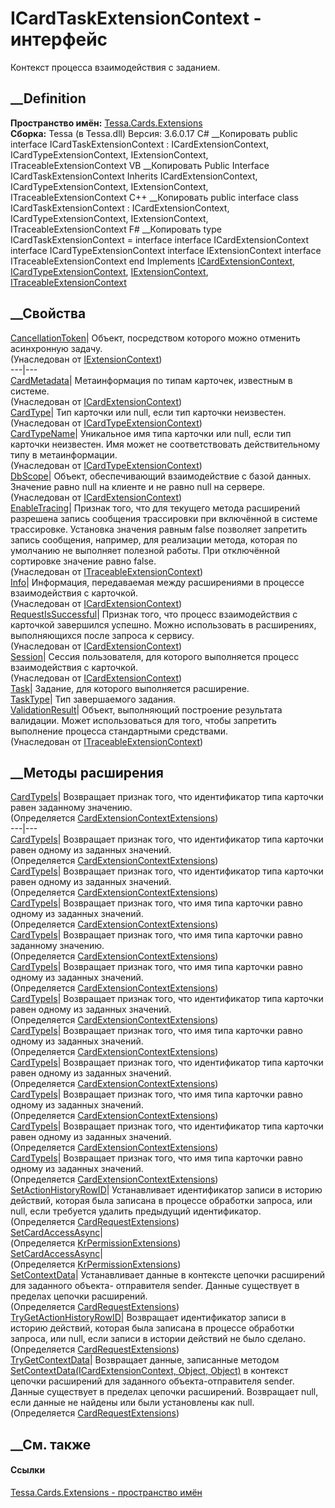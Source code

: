 # ICardTaskExtensionContext - интерфейс
Контекст процесса взаимодействия с заданием.
## __Definition
 **Пространство имён:** [Tessa.Cards.Extensions](N_Tessa_Cards_Extensions.htm)  
 **Сборка:** Tessa (в Tessa.dll) Версия: 3.6.0.17
C# __Копировать
     public interface ICardTaskExtensionContext : ICardExtensionContext, 
    	ICardTypeExtensionContext, IExtensionContext, ITraceableExtensionContext
VB __Копировать
     Public Interface ICardTaskExtensionContext
    	Inherits ICardExtensionContext, ICardTypeExtensionContext, IExtensionContext, ITraceableExtensionContext
C++ __Копировать
     public interface class ICardTaskExtensionContext : ICardExtensionContext, 
    	ICardTypeExtensionContext, IExtensionContext, ITraceableExtensionContext
F# __Копировать
     type ICardTaskExtensionContext = 
        interface
            interface ICardExtensionContext
            interface ICardTypeExtensionContext
            interface IExtensionContext
            interface ITraceableExtensionContext
        end
Implements
    [ICardExtensionContext](T_Tessa_Cards_Extensions_ICardExtensionContext.htm), [ICardTypeExtensionContext](T_Tessa_Cards_Extensions_ICardTypeExtensionContext.htm), [IExtensionContext](T_Tessa_Extensions_IExtensionContext.htm), [ITraceableExtensionContext](T_Tessa_Extensions_ITraceableExtensionContext.htm)
##  __Свойства
[CancellationToken](P_Tessa_Extensions_IExtensionContext_CancellationToken.htm)|
Объект, посредством которого можно отменить асинхронную задачу.  
(Унаследован от [IExtensionContext](T_Tessa_Extensions_IExtensionContext.htm))  
---|---  
[CardMetadata](P_Tessa_Cards_Extensions_ICardExtensionContext_CardMetadata.htm)|
Метаинформация по типам карточек, известным в системе.  
(Унаследован от
[ICardExtensionContext](T_Tessa_Cards_Extensions_ICardExtensionContext.htm))  
[CardType](P_Tessa_Cards_Extensions_ICardTypeExtensionContext_CardType.htm)|
Тип карточки или null, если тип карточки неизвестен.  
(Унаследован от
[ICardTypeExtensionContext](T_Tessa_Cards_Extensions_ICardTypeExtensionContext.htm))  
[CardTypeName](P_Tessa_Cards_Extensions_ICardTypeExtensionContext_CardTypeName.htm)|
Уникальное имя типа карточки или null, если тип карточки неизвестен. Имя может
не соответствовать действительному типу в метаинформации.  
(Унаследован от
[ICardTypeExtensionContext](T_Tessa_Cards_Extensions_ICardTypeExtensionContext.htm))  
[DbScope](P_Tessa_Cards_Extensions_ICardExtensionContext_DbScope.htm)|
Объект, обеспечивающий взаимодействие с базой данных. Значение равно null на
клиенте и не равно null на сервере.  
(Унаследован от
[ICardExtensionContext](T_Tessa_Cards_Extensions_ICardExtensionContext.htm))  
[EnableTracing](P_Tessa_Extensions_ITraceableExtensionContext_EnableTracing.htm)|
Признак того, что для текущего метода расширений разрешена запись сообщения
трассировки при включённой в системе трассировке. Установка значения равным
false позволяет запретить запись сообщения, например, для реализации метода,
которая по умолчанию не выполняет полезной работы. При отключённой сортировке
значение равно false.  
(Унаследован от
[ITraceableExtensionContext](T_Tessa_Extensions_ITraceableExtensionContext.htm))  
[Info](P_Tessa_Cards_Extensions_ICardExtensionContext_Info.htm)|  Информация,
передаваемая между расширениями в процессе взаимодействия с карточкой.  
(Унаследован от
[ICardExtensionContext](T_Tessa_Cards_Extensions_ICardExtensionContext.htm))  
[RequestIsSuccessful](P_Tessa_Cards_Extensions_ICardExtensionContext_RequestIsSuccessful.htm)|
Признак того, что процесс взаимодействия с карточкой завершился успешно. Можно
использовать в расширениях, выполняющихся после запроса к сервису.  
(Унаследован от
[ICardExtensionContext](T_Tessa_Cards_Extensions_ICardExtensionContext.htm))  
[Session](P_Tessa_Cards_Extensions_ICardExtensionContext_Session.htm)| Сессия
пользователя, для которого выполняется процесс взаимодействия с карточкой.  
(Унаследован от
[ICardExtensionContext](T_Tessa_Cards_Extensions_ICardExtensionContext.htm))  
[Task](P_Tessa_Cards_Extensions_ICardTaskExtensionContext_Task.htm)| Задание,
для которого выполняется расширение.  
[TaskType](P_Tessa_Cards_Extensions_ICardTaskExtensionContext_TaskType.htm)|
Тип завершаемого задания.  
[ValidationResult](P_Tessa_Extensions_ITraceableExtensionContext_ValidationResult.htm)|
Объект, выполняющий построение результата валидации. Может использоваться для
того, чтобы запретить выполнение процесса стандартными средствами.  
(Унаследован от
[ITraceableExtensionContext](T_Tessa_Extensions_ITraceableExtensionContext.htm))  
##  __Методы расширения
[CardTypeIs](M_Tessa_Cards_Extensions_CardExtensionContextExtensions_CardTypeIs_2.htm)|
Возвращает признак того, что идентификатор типа карточки равен заданному
значению.  
(Определяется
[CardExtensionContextExtensions](T_Tessa_Cards_Extensions_CardExtensionContextExtensions.htm))  
---|---  
[CardTypeIs](M_Tessa_Cards_Extensions_CardExtensionContextExtensions_CardTypeIs_6.htm)|
Возвращает признак того, что идентификатор типа карточки равен одному из
заданных значений.  
(Определяется
[CardExtensionContextExtensions](T_Tessa_Cards_Extensions_CardExtensionContextExtensions.htm))  
[CardTypeIs](M_Tessa_Cards_Extensions_CardExtensionContextExtensions_CardTypeIs.htm)|
Возвращает признак того, что идентификатор типа карточки равен одному из
заданных значений.  
(Определяется
[CardExtensionContextExtensions](T_Tessa_Cards_Extensions_CardExtensionContextExtensions.htm))  
[CardTypeIs](M_Tessa_Cards_Extensions_CardExtensionContextExtensions_CardTypeIs_1.htm)|
Возвращает признак того, что имя типа карточки равно одному из заданных
значений.  
(Определяется
[CardExtensionContextExtensions](T_Tessa_Cards_Extensions_CardExtensionContextExtensions.htm))  
[CardTypeIs](M_Tessa_Cards_Extensions_CardExtensionContextExtensions_CardTypeIs_7.htm)|
Возвращает признак того, что имя типа карточки равно заданному значению.  
(Определяется
[CardExtensionContextExtensions](T_Tessa_Cards_Extensions_CardExtensionContextExtensions.htm))  
[CardTypeIs](M_Tessa_Cards_Extensions_CardExtensionContextExtensions_CardTypeIs_11.htm)|
Возвращает признак того, что имя типа карточки равно одному из заданных
значений.  
(Определяется
[CardExtensionContextExtensions](T_Tessa_Cards_Extensions_CardExtensionContextExtensions.htm))  
[CardTypeIs](M_Tessa_Cards_Extensions_CardExtensionContextExtensions_CardTypeIs_3.htm)|
Возвращает признак того, что идентификатор типа карточки равен одному из
заданных значений.  
(Определяется
[CardExtensionContextExtensions](T_Tessa_Cards_Extensions_CardExtensionContextExtensions.htm))  
[CardTypeIs](M_Tessa_Cards_Extensions_CardExtensionContextExtensions_CardTypeIs_8.htm)|
Возвращает признак того, что имя типа карточки равно одному из заданных
значений.  
(Определяется
[CardExtensionContextExtensions](T_Tessa_Cards_Extensions_CardExtensionContextExtensions.htm))  
[CardTypeIs](M_Tessa_Cards_Extensions_CardExtensionContextExtensions_CardTypeIs_4.htm)|
Возвращает признак того, что идентификатор типа карточки равен одному из
заданных значений.  
(Определяется
[CardExtensionContextExtensions](T_Tessa_Cards_Extensions_CardExtensionContextExtensions.htm))  
[CardTypeIs](M_Tessa_Cards_Extensions_CardExtensionContextExtensions_CardTypeIs_9.htm)|
Возвращает признак того, что имя типа карточки равно одному из заданных
значений.  
(Определяется
[CardExtensionContextExtensions](T_Tessa_Cards_Extensions_CardExtensionContextExtensions.htm))  
[CardTypeIs](M_Tessa_Cards_Extensions_CardExtensionContextExtensions_CardTypeIs_5.htm)|
Возвращает признак того, что идентификатор типа карточки равен одному из
заданных значений.  
(Определяется
[CardExtensionContextExtensions](T_Tessa_Cards_Extensions_CardExtensionContextExtensions.htm))  
[CardTypeIs](M_Tessa_Cards_Extensions_CardExtensionContextExtensions_CardTypeIs_10.htm)|
Возвращает признак того, что имя типа карточки равно одному из заданных
значений.  
(Определяется
[CardExtensionContextExtensions](T_Tessa_Cards_Extensions_CardExtensionContextExtensions.htm))  
[SetActionHistoryRowID](M_Tessa_Cards_CardRequestExtensions_SetActionHistoryRowID.htm)|
Устанавливает идентификатор записи в историю действий, которая была записана в
процессе обработки запроса, или null, если требуется удалить предыдущий
идентификатор.  
(Определяется
[CardRequestExtensions](T_Tessa_Cards_CardRequestExtensions.htm))  
[SetCardAccessAsync](M_Tessa_Extensions_Default_Shared_Workflow_KrPermissions_KrPermissionExtensions_SetCardAccessAsync.htm)|  
(Определяется
[KrPermissionExtensions](T_Tessa_Extensions_Default_Shared_Workflow_KrPermissions_KrPermissionExtensions.htm))  
[SetCardAccessAsync](M_Tessa_Extensions_Default_Shared_Workflow_KrPermissions_KrPermissionExtensions_SetCardAccessAsync_1.htm)|  
(Определяется
[KrPermissionExtensions](T_Tessa_Extensions_Default_Shared_Workflow_KrPermissions_KrPermissionExtensions.htm))  
[SetContextData](M_Tessa_Cards_CardRequestExtensions_SetContextData.htm)|
Устанавливает данные в контексте цепочки расширений для заданного объекта-
отправителя sender. Данные существует в пределах цепочки расширений.  
(Определяется
[CardRequestExtensions](T_Tessa_Cards_CardRequestExtensions.htm))  
[TryGetActionHistoryRowID](M_Tessa_Cards_CardRequestExtensions_TryGetActionHistoryRowID.htm)|
Возвращает идентификатор записи в историю действий, которая была записана в
процессе обработки запроса, или null, если записи в истории действий не было
сделано.  
(Определяется
[CardRequestExtensions](T_Tessa_Cards_CardRequestExtensions.htm))  
[TryGetContextData<T>](M_Tessa_Cards_CardRequestExtensions_TryGetContextData__1.htm)|
Возвращает данные, записанные методом [SetContextData(ICardExtensionContext,
Object, Object)](M_Tessa_Cards_CardRequestExtensions_SetContextData.htm) в
контекст цепочки расширений для заданного объекта-отправителя sender. Данные
существует в пределах цепочки расширений. Возвращает null, если данные не
найдены или были установлены как null.  
(Определяется
[CardRequestExtensions](T_Tessa_Cards_CardRequestExtensions.htm))  
##  __См. также
#### Ссылки
[Tessa.Cards.Extensions - пространство имён](N_Tessa_Cards_Extensions.htm)
